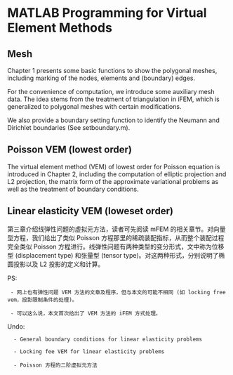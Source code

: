 # MATLAB Programming for Virtual Element Methods


## Mesh 
 Chapter 1 presents some basic functions to show the polygonal meshes, including marking of the nodes, elements and (boundary) edges.
 
 For the convenience of computation, we introduce some auxiliary mesh data. The idea stems from the treatment of triangulation in iFEM,     which is generalized to polygonal meshes with certain modifications. 
 
 We also provide a boundary setting function to identify the Neumann and Dirichlet boundaries (See setboundary.m).
 

## Poisson VEM (lowest order)
The virtual element method (VEM) of lowest order for Poisson equation is introduced in Chapter 2, including the computation of elliptic projection and L2 projection, the matrix form of the approximate variational problems as well as the treatment of boundary conditions. 

## Linear elasticity VEM (loweset order)
第三章介绍线弹性问题的虚拟元方法，读者可先阅读 mFEM 的相关章节。对向量型方程，我们给出了类似 Poisson 方程那里的稀疏装配指标，从而整个装配过程完全类似 Poisson 方程进行。线弹性问题有两种类型的变分形式，文中称为位移型 (displacement type) 和张量型 (tensor type)。对这两种形式，分别说明了椭圆投影以及 L2 投影的定义和计算。

PS: 

     - 网上也有弹性问题 VEM 方法的文章及程序，但与本文的可能不相同 (如 locking free vem，投影限制条件的处理)。
  
     - 可以这么说，本文首次给出了 VEM 方法的 iFEM 方式处理。

        
      
  Undo:
  
      - General boundary conditions for linear elasticity problems
  
      - Locking fee VEM for linear elasticity problems
      
      - Poisson 方程的二阶虚拟元方法

